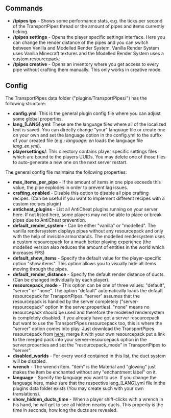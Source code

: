 ## Commands
* **/tpipes tps** - Shows some performance stats, e.g. the ticks per second of the TransportPipes thread or the amount of pipes and items currently ticking.
* **/tpipes settings** - Opens the player specific settings interface. Here you can change the render distance of the pipes and you can switch between Vanilla and Modelled Render System. Vanilla Render System uses Vanilla Minecraft textures and the Modelled Render System uses a custom resourcepack.
* **/tpipes creative** - Opens an inventory where you get access to every pipe without crafting them manually. This only works in creative mode.

## Config
The TransportPipes data folder ("plugins/TransportPipes/") has the following structure:
* **config.yml**: This is the general plugin config file where you can adjust some global properties.
* **lang_[LANG].yml**: These are the language files where all of the localized text is saved. You can directly change "your" language file or create one on your own and set the language option in the config.yml to the suffix of your created file (e.g.: _language: en_ loads the language file _lang_en.yml_).
* **playersettings/**: This directory contains player specific settings files which are bound to the players UUIDs. You may delete one of those files to auto-generate a new one on the next server restart.

The general config file maintains the following properties:
* **max_items_per_pipe** - If the amount of items in one pipe exceeds this value, the pipe explodes in order to prevent lag issues.
* **crafting_enabled** - Disable this option to disable all pipe crafting recipes. (Can be useful if you want to implement different recipes with a custom recipes plugin)
* **anticheat_plugins** - List all AntiCheat plugins running on your server here. If not listed here, some players may not be able to place or break pipes due to AntiCheat prevention.
* **default_render_system** - Can be either "vanilla" or "modelled". The vanilla rendersystem displays pipes without any resourcepack and only with the help of invisible armorstands. The modelled rendersystem uses a custom resourcepack for a much better playing experience (the modelled version also reduces the amount of entities in the world which increases FPS)
* **default_show_items** - Specify the default value for the player-specific option "show items". This option allows you to visually hide all items moving through the pipes.
* **default_render_distance** - Specify the default render distance of ducts. (Can be changed individually by each player).
* **resourcepack_mode** - This option can be one of three values: "default", "server" or "none". The option "default" automatically loads the default resourcepack for TransportPipes. "server" assumes that the resourcepack is handled by the server completely ("server-resourcepack" option in the server.properties). "none" means no resourcepack should be used and therefore the modelled rendersystem is completely disabled. If you already have got a server resourcepack but want to use the TransportPipes resourcepack too, this is where the "server" option comes into play. Just download the TransportPipes resourcepack from [here](https://raw.githubusercontent.com/RoboTricker/Transport-Pipes/master/src/main/resources/wiki/resourcepack.zip), merge it with your own resourcepack put a link to the merged pack into your server-resourcepack option in the server.properties and set the "resourcepack_mode" in TransportPipes to "server".
* **disabled_worlds** - For every world contained in this list, the duct system will be disabled.
* **wrench** - The wrench item. "item" is the Material and "glowing" just makes the item be enchanted without any "enchantment label" on it.
* **language** - Specify the language you want to use. If you change the language here, make sure that the respective lang_[LANG].yml file in the plugins data folder exists (You may create such with your own translations).
* **show_hidden_ducts_time** - When a player shift-clicks with a wrench in his hand, he will get to see all hidden nearby ducts. This property is the time in seconds, how long the ducts are revealed.